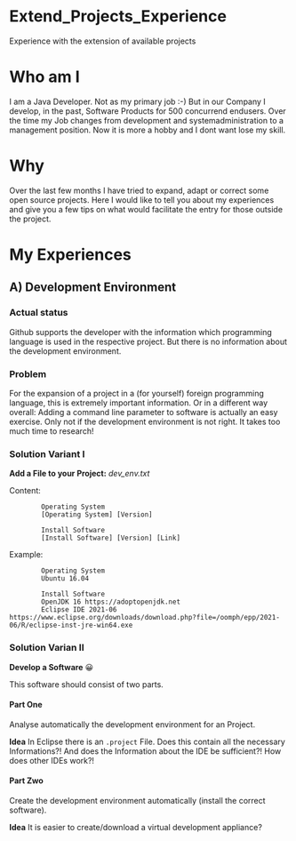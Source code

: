 # Extend_Projects_Experience
Experience with the extension of available projects

# Who am I
I am a Java Developer. Not as my primary job :-) But in our Company I develop, in the past, Software Products for 500 concurrend endusers. 
Over the time my Job changes from development and systemadministration to a management position. Now it is more a hobby and I dont want lose my skill.

# Why
Over the last few months I have tried to expand, adapt or correct some open source projects. Here I would like to tell you about my experiences and give you a few tips on what would facilitate the entry for those outside the project.

# My Experiences

## A) Development Environment
### Actual status
Github supports the developer with the information which programming language is used in the respective project. But there is no information about the development environment.
### Problem
For the expansion of a project in a (for yourself) foreign programming language, this is extremely important information. Or in a different way overall: Adding a command line parameter to software is actually an easy exercise. Only not if the development environment is not right. It takes too much time to research!
### Solution Variant I
**Add a File to your Project:**                 *dev_env.txt*

Content:

            Operating System
            [Operating System] [Version]
            
            Install Software
            [Install Software] [Version] [Link]

Example:

            Operating System
            Ubuntu 16.04
            
            Install Software
            OpenJDK 16 https://adoptopenjdk.net
            Eclipse IDE 2021-06 https://www.eclipse.org/downloads/download.php?file=/oomph/epp/2021-06/R/eclipse-inst-jre-win64.exe
            
### Solution Varian II
**Develop a Software** :grinning:

This software should consist of two parts. 
#### Part One
Analyse automatically the development environment for an Project.

**Idea**
In Eclipse there is an `.project` File. Does this contain all the necessary Informations?! And does the Information about the IDE be sufficient?!
How does other IDEs work?! 

#### Part Zwo
Create the development environment automatically (install the correct software).

**Idea** 
It is easier to create/download a virtual development appliance? 

